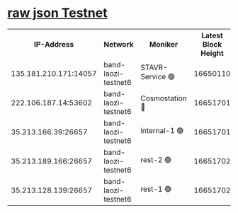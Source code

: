 
[raw json Testnet](https://rpc-check.bandt.stavr.tech/bandt/rpcbandt_result.json)
=

<table><tr><th>IP-Address</th><th>Network</th><th>Moniker</th><th>Latest Block Height</th><th>Earliest Block Height</th><th>Catching Up</th><th>Tx Index</th><th>Voting Power</th><th>Scan Time</th></tr><tr><td>135.181.210.171:14057</td><td>band-laozi-testnet6</td><td>STAVR-Service 🟢</td><td>16650110</td><td>15322501</td><td>False</td><td>on</td><td>0</td><td>2024-03-10T13:53:14.980958295UTC</td></tr><tr><td>222.106.187.14:53602</td><td>band-laozi-testnet6</td><td>Cosmostation 🔴</td><td>16651701</td><td>15423001</td><td>False</td><td>on</td><td>2203686</td><td>2024-03-10T13:53:16.328995524UTC</td></tr><tr><td>35.213.166.39:26657</td><td>band-laozi-testnet6</td><td>internal-1 🟢</td><td>16651701</td><td>16551701</td><td>False</td><td>on</td><td>0</td><td>2024-03-10T13:53:17.177695414UTC</td></tr><tr><td>35.213.189.166:26657</td><td>band-laozi-testnet6</td><td>rest-2 🟢</td><td>16651702</td><td>16551702</td><td>False</td><td>on</td><td>0</td><td>2024-03-10T13:53:18.065637437UTC</td></tr><tr><td>35.213.128.139:26657</td><td>band-laozi-testnet6</td><td>rest-1 🟢</td><td>16651702</td><td>16551702</td><td>False</td><td>on</td><td>0</td><td>2024-03-10T13:53:18.918163608UTC</td></tr></table>

